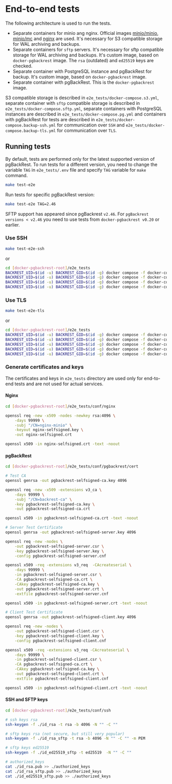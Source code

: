 # End-to-end tests

The following architecture is used to run the tests.
* Separate containers for minio ang nginx. Official images [minio/minio](https://hub.docker.com/r/minio/minio/), [minio/mc](https://hub.docker.com/r/minio/mc) and [nginx](https://hub.docker.com/_/nginx) are used. It's necessary for S3 compatible storage for WAL archiving and backups.
* Separate containers for `sftp` servers. It's necessary for sftp compatible storage for WAL archiving and backups. It's custom image, based on `docker-pgbackrest` image. The `rsa` (outdated) and `ed25519` keys are checked.
* Separate container with PostgreSQL instance and pgBackRest for backup. It's custom image, based on `docker-pgbackrest` image.
* Separate container with pgBackRest. This is the `docker-pgbackrest` image.

S3 compatible storage is described in `e2e_tests/docker-compose.s3.yml`, separate container with `sftp` compatible storage is described in `e2e_tests/docker-compose.sftp.yml`, separate containers with PostgreSQL instances are described in `e2e_tests/docker-compose.pg.yml` and containers with pgBackRest for tests are described in `e2e_tests/docker-compose.backup-ssh.yml` for communication over `SSH` and `e2e_tests/docker-compose.backup-tls.yml` for communication over `TLS`.

## Running tests

By default, tests are performed only for the latest supported version of pgBackRest. To run tests for a different version, you need to change the variable `TAG` in `e2e_tests/.env` file and specify `TAG` variable for `make` command.

```bash
make test-e2e
```

Run tests for specific pgBackRest version:

```bash
make test-e2e TAG=2.46
```

SFTP support has appeared since pgBackrest `v2.46`. For `pgBackrest versions < v2.46` you need to use tests from `docker-pgbackrest v0.20` or earlier.

### Use SSH

```bash
make test-e2e-ssh
```

or

```bash
cd [docker-pgbackrest-root]/e2e_tests
BACKREST_UID=$(id -u) BACKREST_GID=$(id -g) docker compose -f docker-compose.sftp.yml -f docker-compose.s3.yml -f docker-compose.pg.yml up -d --build --force-recreate --always-recreate-deps pg-ssh
BACKREST_UID=$(id -u) BACKREST_GID=$(id -g) docker compose -f docker-compose.sftp.yml -f docker-compose.s3.yml -f docker-compose.pg.yml -f docker-compose.backup-ssh.yml run --rm --name backup-ssh --no-deps backup-ssh
BACKREST_UID=$(id -u) BACKREST_GID=$(id -g) docker compose -f docker-compose.sftp.yml -f docker-compose.s3.yml -f docker-compose.pg.yml -f docker-compose.backup-ssh.yml run --rm --name backup_alpine-ssh --no-deps backup_alpine-ssh
BACKREST_UID=$(id -u) BACKREST_GID=$(id -g) docker compose -f docker-compose.sftp.yml -f docker-compose.s3.yml -f docker-compose.pg.yml -f docker-compose.backup-ssh.yml down
```

### Use TLS

```bash
make test-e2e-tls
```

or

```bash
cd [docker-pgbackrest-root]/e2e_tests
BACKREST_UID=$(id -u) BACKREST_GID=$(id -g) docker compose -f docker-compose.sftp.yml -f docker-compose.s3.yml -f docker-compose.pg.yml up -d --build --force-recreate --always-recreate-deps pg-tls
BACKREST_UID=$(id -u) BACKREST_GID=$(id -g) docker compose -f docker-compose.sftp.yml -f docker-compose.s3.yml -f docker-compose.pg.yml -f docker-compose.backup-tls.yml up -d --no-deps backup_server-tls
BACKREST_UID=$(id -u) BACKREST_GID=$(id -g) docker compose -f docker-compose.sftp.yml -f docker-compose.s3.yml -f docker-compose.pg.yml -f docker-compose.backup-tls.yml run --rm --name backup-tls --no-deps backup-tls
BACKREST_UID=$(id -u) BACKREST_GID=$(id -g) docker compose -f docker-compose.sftp.yml -f docker-compose.s3.yml -f docker-compose.pg.yml -f docker-compose.backup-tls.yml run --rm --name backup_alpine-tls --no-deps backup_alpine-tls
BACKREST_UID=$(id -u) BACKREST_GID=$(id -g) docker compose -f docker-compose.sftp.yml -f docker-compose.s3.yml -f docker-compose.pg.yml -f docker-compose.backup-tls.yml down
```

### Generate certificates and keys

The certificates and keys in `e2e_tests` directory are used only for end-to-end tests and are not used for actual services.

#### Nginx

```bash
cd [docker-pgbackrest-root]/e2e_tests/conf/nginx

openssl req -new -x509 -nodes -newkey rsa:4096 \
    -days 99999 \
    -subj "/CN=nginx-minio" \
    -keyout nginx-selfsigned.key \
    -out nginx-selfsigned.crt

openssl x509 -in nginx-selfsigned.crt -text -noout
```
#### pgBackRest

```bash
cd [docker-pgbackrest-root]/e2e_tests/conf/pgbackrest/cert

# Test CA
openssl genrsa -out pgbackrest-selfsigned-ca.key 4096

openssl req -new -x509 -extensions v3_ca \
    -days 99999 \
    -subj "/CN=backrest-ca" \
    -key pgbackrest-selfsigned-ca.key \
    -out pgbackrest-selfsigned-ca.crt

openssl x509 -in pgbackrest-selfsigned-ca.crt -text -noout

# Server Test Certificate
openssl genrsa -out pgbackrest-selfsigned-server.key 4096

openssl req -new -nodes \
    -out pgbackrest-selfsigned-server.csr \
    -key pgbackrest-selfsigned-server.key \
    -config pgbackrest-selfsigned-server.cnf

openssl x509 -req -extensions v3_req  -CAcreateserial \
    -days 99999 \
    -in pgbackrest-selfsigned-server.csr \
    -CA pgbackrest-selfsigned-ca.crt \
    -CAkey pgbackrest-selfsigned-ca.key \
    -out pgbackrest-selfsigned-server.crt \
    -extfile pgbackrest-selfsigned-server.cnf

openssl x509 -in pgbackrest-selfsigned-server.crt -text -noout

# Client Test Certificate
openssl genrsa -out pgbackrest-selfsigned-client.key 4096

openssl req -new -nodes \
    -out pgbackrest-selfsigned-client.csr \
    -key pgbackrest-selfsigned-client.key \
    -config pgbackrest-selfsigned-client.cnf

openssl x509 -req -extensions v3_req -CAcreateserial \
    -days 99999 \
    -in pgbackrest-selfsigned-client.csr \
    -CA pgbackrest-selfsigned-ca.crt \
    -CAkey pgbackrest-selfsigned-ca.key \
    -out pgbackrest-selfsigned-client.crt \
    -extfile pgbackrest-selfsigned-client.cnf

openssl x509 -in pgbackrest-selfsigned-client.crt -text -noout
```

#### SSH and SFTP keys
```bash
cd [docker-pgbackrest-root]/e2e_tests/conf/ssh

# ssh keys rsa
ssh-keygen -f ./id_rsa -t rsa -b 4096 -N "" -C ""

# sftp keys rsa (not secure, but still very popular)
ssh-keygen -f ./id_rsa_sftp -t rsa -b 4096 -N "" -C "" -m PEM

# sftp keys ed25519
ssh-keygen -f ./id_ed25519_sftp -t ed25519  -N "" -C ""

# authorized_keys
cat ./id_rsa.pub >> ./authorized_keys
cat ./id_rsa_sftp.pub >> ./authorized_keys
cat ./id_ed25519_sftp.pub >> ./authorized_keys
```
